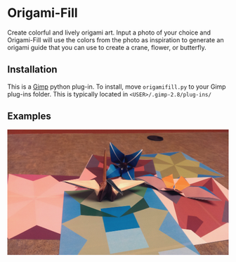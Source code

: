 Origami-Fill
============
Create colorful and lively origami art.
Input a photo of your choice and Origami-Fill will use the colors from the photo as inspiration to generate an origami guide that you can use to create a crane, flower, or butterfly.

## Installation
This is a [Gimp](http://gimp.org) python plug-in.
To install, move `origamifill.py` to your Gimp plug-ins folder.
This is typically located in `<USER>/.gimp-2.8/plug-ins/`

## Examples
!["Example Work](https://github.com/shetharp/Origami-Fill/blob/master/example-work.jpg)
